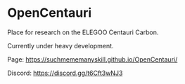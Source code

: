 # OpenCentauri

Place for research on the ELEGOO Centauri Carbon.

Currently under heavy development.

Page: https://suchmememanyskill.github.io/OpenCentauri/

Discord: https://discord.gg/t6Cft3wNJ3